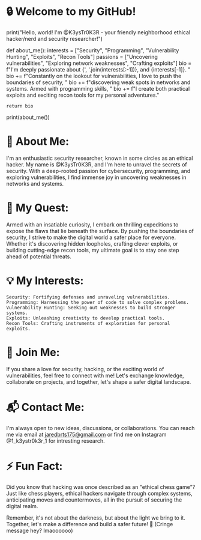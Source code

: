 # 🔒 Welcome to my GitHub! 

print("Hello, world! I'm @K3ysTr0K3R - your friendly neighborhood ethical hacker/nerd and security researcher!")

def about_me():
    interests = ["Security", "Programming", "Vulnerability Hunting", "Exploits", "Recon Tools"]
    passions = ["Uncovering vulnerabilities", "Exploring network weaknesses", "Crafting exploits"]
    bio = f"I'm deeply passionate about {', '.join(interests[:-1])}, and {interests[-1]}. "
    bio += f"Constantly on the lookout for vulnerabilities, I love to push the boundaries of security, "
    bio += f"discovering weak spots in networks and systems. Armed with programming skills, "
    bio += f"I create both practical exploits and exciting recon tools for my personal adventures."

    return bio

print(about_me())

# 📖 About Me:
I'm an enthusiastic security researcher, known in some circles as an ethical hacker. My name is @K3ysTr0K3R, and I'm here to unravel the secrets of security. With a deep-rooted passion for cybersecurity, programming, and exploring vulnerabilities, I find immense joy in uncovering weaknesses in networks and systems.

# 🔎 My Quest:
Armed with an insatiable curiosity, I embark on thrilling expeditions to expose the flaws that lie beneath the surface. By pushing the boundaries of security, I strive to make the digital world a safer place for everyone. Whether it's discovering hidden loopholes, crafting clever exploits, or building cutting-edge recon tools, my ultimate goal is to stay one step ahead of potential threats.

# 💡 My Interests:

    Security: Fortifying defenses and unraveling vulnerabilities.
    Programming: Harnessing the power of code to solve complex problems.
    Vulnerability Hunting: Seeking out weaknesses to build stronger systems.
    Exploits: Unleashing creativity to develop practical tools.
    Recon Tools: Crafting instruments of exploration for personal exploits.

# 🔐 Join Me:
If you share a love for security, hacking, or the exciting world of vulnerabilities, feel free to connect with me! Let's exchange knowledge, collaborate on projects, and together, let's shape a safer digital landscape.

# 📬 Contact Me:
I'm always open to new ideas, discussions, or collaborations. You can reach me via email at jaredbrts175@gmail.com or find me on Instagram @1_k3ystr0k3r_1 for intresting research.

# ⚡ Fun Fact:
Did you know that hacking was once described as an "ethical chess game"? Just like chess players, ethical hackers navigate through complex systems, anticipating moves and countermoves, all in the pursuit of securing the digital realm.

Remember, it's not about the darkness, but about the light we bring to it. Together, let's make a difference and build a safer future! 💪 (Cringe message hey? lmaoooooo)

